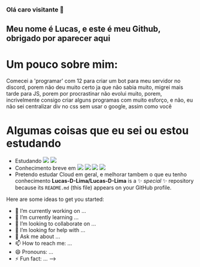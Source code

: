 ### Olá caro visitante 👋

## Meu nome é Lucas, e este é meu Github, obrigado por aparecer aqui

# Um pouco sobre mim:
Comecei a 'programar' com 12 para criar um bot para meu servidor no discord, porem não deu muito certo ja que não sabia muito, migrei mais tarde para JS, porem por procrastinar não evolui muito, porem, incrivelmente consigo criar alguns programas com muito esforço, e não, eu não sei centralizar div no css sem usar o google, assim como você

# Algumas coisas que eu sei ou estou estudando
 - Estudando <img src="https://cdn.jsdelivr.net/gh/devicons/devicon/icons/rust/rust-plain.svg" /> <img src="https://cdn.jsdelivr.net/gh/devicons/devicon/icons/git/git-plain.svg" /> 
 - Conhecimento breve em <img src="https://cdn.jsdelivr.net/gh/devicons/devicon/icons/html5/html5-plain.svg" /> <img src="https://cdn.jsdelivr.net/gh/devicons/devicon/icons/javascript/javascript-original.svg" /> <img src="https://cdn.jsdelivr.net/gh/devicons/devicon/icons/css3/css3-plain.svg" /> <img src="https://cdn.jsdelivr.net/gh/devicons/devicon/icons/nodejs/nodejs-original.svg" />
 - Pretendo estudar Cloud em geral, e melhorar tambem o que eu tenho conhecimento
**Lucas-D-Lima/Lucas-D-Lima** is a ✨ _special_ ✨ repository because its `README.md` (this file) appears on your GitHub profile.

Here are some ideas to get you started:

- 🔭 I’m currently working on ...
- 🌱 I’m currently learning ...
- 👯 I’m looking to collaborate on ...
- 🤔 I’m looking for help with ...
- 💬 Ask me about ...
- 📫 How to reach me: ...
- 😄 Pronouns: ...
- ⚡ Fun fact: ...
-->
